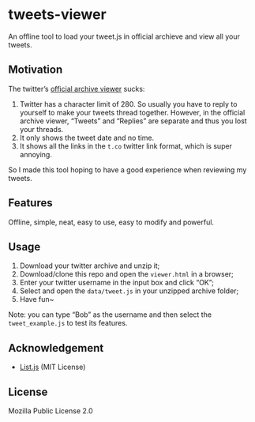 # tweets-viewer
An offline tool to load your tweet.js in official archieve and view all your tweets.

## Motivation

The twitter’s [official archive viewer](https://twitter.com/settings/download_your_data) sucks:

1. Twitter has a character limit of 280. So usually you have to reply to yourself to make your tweets thread together. However, in the official archive viewer, “Tweets” and “Replies” are separate and thus you lost your threads.
2. It only shows the tweet date and no time.
3. It shows all the links in the `t.co` twitter link format, which is super annoying.

So I made this tool hoping to have a good experience when reviewing my tweets.

## Features

Offline, simple, neat, easy to use, easy to modify and powerful.

## Usage

1. Download your twitter archive and unzip it;
2. Download/clone this repo and open the `viewer.html` in a browser;
3. Enter your twitter username in the input box and click “OK”;
4. Select and open the `data/tweet.js` in your unzipped archive folder;
5. Have fun~

Note: you can type “Bob” as the username and then select the `tweet_example.js` to test its features.

## Acknowledgement

- [List.js](https://listjs.com/) (MIT License)

## License

Mozilla Public License 2.0

